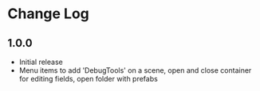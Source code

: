 # Change Log

## 1.0.0

* Initial release
* Menu items to add 'DebugTools' on a scene, open and close container for editing fields, open folder with prefabs
